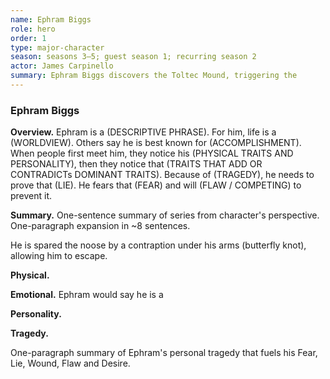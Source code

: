 ```yaml
---
name: Ephram Biggs
role: hero
order: 1
type: major-character
season: seasons 3–5; guest season 1; recurring season 2
actor: James Carpinello
summary: Ephram Biggs discovers the Toltec Mound, triggering the
---
```


### Ephram Biggs

**Overview.**
Ephram is a (DESCRIPTIVE PHRASE).
For him, life is a (WORLDVIEW).
Others say he is best known for (ACCOMPLISHMENT).
When people first meet him, they notice his (PHYSICAL TRAITS AND PERSONALITY), then they notice that (TRAITS THAT ADD OR CONTRADICTs DOMINANT TRAITS).
Because of (TRAGEDY), he needs to prove that (LIE).
He fears that (FEAR) and will (FLAW / COMPETING) to prevent it.

**Summary.**
One-sentence summary of series from character's perspective.
One-paragraph expansion in ~8 sentences.
<!-- The Lie Believed -->
<!-- Surprise 1 - Lie Proved -->
<!-- Reaction 1 - Quest Committed -->
<!-- The Truth Voiced -->
<!-- Surprise 2 - Lie Doubted -->
<!-- Surprise 3 - Lie Confronted -->
<!-- Epiphany - Truth Embraced -->

He is spared the noose by a contraption under his arms (butterfly knot), allowing him to escape.

**Physical.**
<!-- Defining Characteristic -->
<!-- Eyes -->
<!-- Hair -->
<!-- Build -->
<!-- Style -->
<!-- Age -->

**Emotional.**
Ephram would say he is a <adjective> <noun><!-- Identity -->
<!-- Fear / External Conflict / what believes will reoccur -->
<!-- Lie / Internal conflict / believes true due to backstory -->
<!-- Wound / Emotional repercussions-->
<!-- Flaw / bad behavior protecting wound -->
<!--  Desire / Want / Dream -->
<!-- Competing Value / alternate expression of Want counter to series theme -->

**Personality.**
<!-- Social Mask -->
<!-- Humor -->
<!-- Faith -->
<!-- Politics -->
<!-- Upbringing -->
<!-- Education -->
<!-- Work History -->
<!-- Interests -->
<!-- Friends -->
<!-- Foes -->
<!-- Philosophy -->

**Tragedy.**
<!-- Rough out the Dark Moment Story, a short-story like _Butcher of Anderson Station_. -->
One-paragraph summary of Ephram's personal tragedy that fuels his Fear, Lie, Wound, Flaw and Desire.
